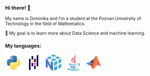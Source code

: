 ### Hi there! 👋
My name is Dominika and I'm a student at the Poznan University of Technology in the field of Mathematics.
<!--
**domstef/domstef** is a ✨ _special_ ✨ repository because its `README.md` (this file) appears on your GitHub profile.

Here are some ideas to get you started:

- 🔭 I’m currently working on ...
- 🌱 I’m currently learning ...
- 👯 I’m looking to collaborate on ...
- 🤔 I’m looking for help with ...
- 💬 Ask me about ...
- 📫 How to reach me: ...
- 😄 Pronouns: ...
- ⚡ Fun fact: ...
-->
🔭 My goal is to learn more about Data Science and machine learning. 

### My languages:
[<img align="left" alt="Python" width="55px" src="https://github.com/devicons/devicon/blob/v2.15.0/icons/python/python-original.svg" style="padding-right:10px;" />][python]
[<img align="left" alt="pandas" width="55px" src="https://github.com/devicons/devicon/blob/v2.15.0/icons/pandas/pandas-original.svg" style="padding-right:10px;" />][pandas]
[<img align="left" alt="numpy" width="55px" src="https://github.com/devicons/devicon/blob/v2.15.0/icons/numpy/numpy-original.svg" style="padding-right:10px;" />][numpy]
[<img align="left" alt="Java" width="55px" src="https://github.com/devicons/devicon/blob/v2.15.0/icons/java/java-original.svg" style="padding-right:10px;" />][java]
[<img align="left" alt="matlab" width="55px" src="https://github.com/devicons/devicon/blob/v2.15.0/icons/matlab/matlab-original.svg" style="padding-right:10px;" />][matlab]




[python]: https://www.python.org/
[jupyter]: https://jupyter.org/
[java]: https://www.java.com/
[matlab]: https://www.mathworks.com/
[pandas]: https://pandas.pydata.org/
[numpy]: https://numpy.org/
